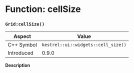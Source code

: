 
# Function: cellSize
### `Grid:cellSize()`

| Aspect | Value |
| --- | --- |
| C++ Symbol | `kestrel::ui::widgets::cell_size()` |
| Introduced | 0.9.0 |

**Description**



